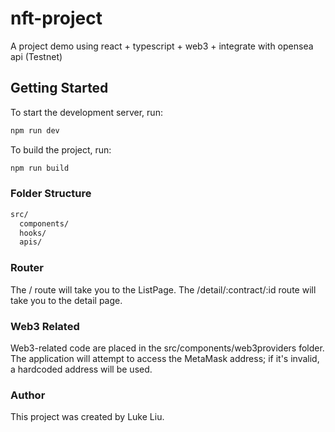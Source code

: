 # nft-project

A project demo using react + typescript + web3 + integrate with opensea api (Testnet)

## Getting Started

To start the development server, run:

```bash
npm run dev
```

To build the project, run:

```bash
npm run build
```

### Folder Structure

```bash
src/
  components/  
  hooks/
  apis/
```

### Router

The / route will take you to the ListPage.
The /detail/:contract/:id route will take you to the detail page.

### Web3 Related

Web3-related code are placed in the src/components/web3providers folder. The application will attempt to access the MetaMask address; if it's invalid, a hardcoded address will be used.

### Author

This project was created by Luke Liu.
